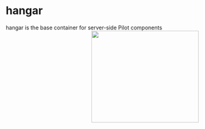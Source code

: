 # hangar
hangar is the base container for server-side Pilot components
<img align="right" height="240" width="280" src="https://github.com/bileygdotcom/packhaus/blob/main/hangar_logo_560x480.png" >
